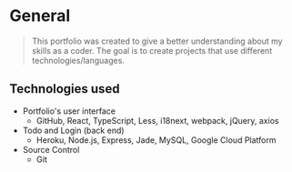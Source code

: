 # General

> This portfolio was created to give a better understanding about my skills as a coder. The goal is to create projects that use different technologies/languages.

## Technologies used

-   Portfolio's user interface
    -   GitHub, React, TypeScript, Less, i18next, webpack, jQuery, axios
-   Todo and Login (back end)
    -   Heroku, Node.js, Express, Jade, MySQL, Google Cloud Platform
-   Source Control
    -   Git
